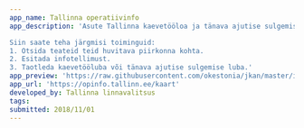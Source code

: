 ```yaml
---
app_name: Tallinna operatiivinfo
app_description: 'Asute Tallinna kaevetööloa ja tänava ajutise sulgemise loa ning teiste teemaa-alal toimuvate teehoiutööde menetlemise infosüsteemi avalehel. Antud infosüsteem töötab alates 01.01.2014.

Siin saate teha järgmisi toiminguid:
1. Otsida teateid teid huvitava piirkonna kohta.
2. Esitada infotellimust.
3. Taotleda kaevetööluba või tänava ajutise sulgemise luba.'
app_preview: 'https://raw.githubusercontent.com/okestonia/jkan/master/img/opinfo.PNG'
app_url: 'https://opinfo.tallinn.ee/kaart'
developed_by: Tallinna linnavalitsus
tags:
submitted: 2018/11/01
---
```

